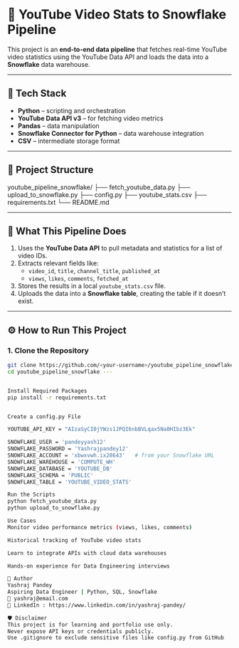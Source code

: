 # 🎥 YouTube Video Stats to Snowflake Pipeline

This project is an **end-to-end data pipeline** that fetches real-time YouTube video statistics using the YouTube Data API and loads the data into a **Snowflake** data warehouse.

---

## 🚀 Tech Stack

- **Python** – scripting and orchestration
- **YouTube Data API v3** – for fetching video metrics
- **Pandas** – data manipulation
- **Snowflake Connector for Python** – data warehouse integration
- **CSV** – intermediate storage format

---

## 📁 Project Structure

youtube_pipeline_snowflake/
├── fetch_youtube_data.py
├── upload_to_snowflake.py
├── config.py
├── youtube_stats.csv
├── requirements.txt
└── README.md

---

## 🧠 What This Pipeline Does

1. Uses the **YouTube Data API** to pull metadata and statistics for a list of video IDs.
2. Extracts relevant fields like:
   - `video_id`, `title`, `channel_title`, `published_at`
   - `views`, `likes`, `comments`, `fetched_at`
3. Stores the results in a local `youtube_stats.csv` file.
4. Uploads the data into a **Snowflake table**, creating the table if it doesn’t exist.

---

## ⚙️ How to Run This Project

### 1. Clone the Repository

```bash
git clone https://github.com/<your-username>/youtube_pipeline_snowflake.git
cd youtube_pipeline_snowflake ---


Install Required Packages
pip install -r requirements.txt


Create a config.py File

YOUTUBE_API_KEY = "AIzaSyCI0jYWzs1JPQI6nbBVLqax5Na0HIbz3Ek"

SNOWFLAKE_USER = 'pandeyyash12'
SNOWFLAKE_PASSWORD = 'Yashrajpandey12'
SNOWFLAKE_ACCOUNT = 'xbwxvwh.ix28643'   # from your Snowflake URL
SNOWFLAKE_WAREHOUSE = 'COMPUTE_WH'
SNOWFLAKE_DATABASE = 'YOUTUBE_DB'
SNOWFLAKE_SCHEMA = 'PUBLIC'
SNOWFLAKE_TABLE = 'YOUTUBE_VIDEO_STATS'

Run the Scripts
python fetch_youtube_data.py
python upload_to_snowflake.py

Use Cases
Monitor video performance metrics (views, likes, comments)

Historical tracking of YouTube video stats

Learn to integrate APIs with cloud data warehouses

Hands-on experience for Data Engineering interviews

🙌 Author
Yashraj Pandey
Aspiring Data Engineer | Python, SQL, Snowflake
📧 yashraj@email.com
🔗 LinkedIn : https://www.linkedin.com/in/yashraj-pandey/

🛡️ Disclaimer
This project is for learning and portfolio use only.
Never expose API keys or credentials publicly.
Use .gitignore to exclude sensitive files like config.py from GitHub
